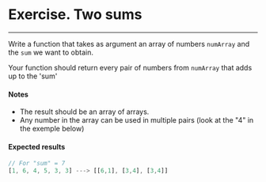 # Exercise. Two sums

---

Write a function that takes as argument an array of numbers `numArray` and the `sum` we want to obtain.

Your function should return every pair of numbers from `numArray` that adds up to the 'sum'

#### Notes

- The result should be an array of arrays.
- Any number in the array can be used in multiple pairs (look at the "4" in the exemple below)

#### Expected results

```js
// For "sum" = 7
[1, 6, 4, 5, 3, 3] ---> [[6,1], [3,4], [3,4]]
```
